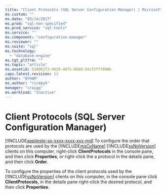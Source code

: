 ```yaml
---
title: "Client Protocols (SQL Server Configuration Manager) | Microsoft Docs"
ms.custom: ""
ms.date: "03/14/2017"
ms.prod: "sql-non-specified"
ms.prod_service: "sql-tools"
ms.service: ""
ms.component: "configuration-manager"
ms.reviewer: ""
ms.suite: "sql"
ms.technology: 
  - "database-engine"
ms.tgt_pltfrm: ""
ms.topic: "article"
ms.assetid: 538062f3-4629-4675-8568-5dcf2fff098b
caps.latest.revision: 11
author: "BYHAM"
ms.author: "rickbyh"
manager: "craigg"
ms.workload: "Inactive"
---
```

# Client Protocols (SQL Server Configuration Manager)
[!INCLUDE[appliesto-ss-xxxx-xxxx-xxx-md](../../includes/appliesto-ss-xxxx-xxxx-xxx-md.md)]
  To configure the order that protocols are used by the [!INCLUDE[msCoName](../../includes/msconame-md.md)] [!INCLUDE[ssNoVersion](../../includes/ssnoversion-md.md)] clients on this computer, right-click **ClientProtocols** in the console pane, and then click **Properties**, or right-click the a protocol in the details pane, and then click **Order**.  
  
 To configure the properties of the client protocols used by the [!INCLUDE[ssNoVersion](../../includes/ssnoversion-md.md)] clients on this computer, in the console pane click **ClientProtocols**, in the details pane right-click the desired protocol, and then click **Properties**.  
  
  

